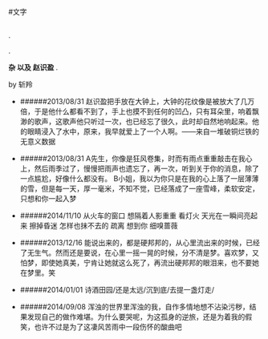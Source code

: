 #文字

##
.

.

**杂     以及       赵识盈**
.

by 斩羚 


- ######2013/08/31
	赵识盈把手放在大钟上，大钟的花纹像是被放大了几万倍，于是他什么都看不到了，手上也摸不到任何的凹凸，只有耳朵里，响着飘渺的歌声，这歌声他只听过一次，也已经忘了很久，此时却自然地响起来。他的眼睛浸入了水中，原来，我早就爱上了一个人啊。——来自一堆破铜烂铁的无意义数据		
  
	
 
- ######2013/08/31
	A先生，你像是狂风卷集，时而有雨点重重敲击在我心上，然后雨季过了，慢慢把雨声也遗忘了，再一次，听到关于你的消息，除了一点尴尬，好像什么都没有。 B小姐，我以为你只是在我的心上落了一层薄薄的雪，但是每一天，厚一毫米，不知不觉，已经落成了一座雪峰，柔软安定，只想和你一起入梦

- ######2014/11/10
	从火车的窗口 想隔着人影重重 看灯火 天光在一瞬间亮起来 擦掉昏迷 怎样也抹不去的 疏离 想到你 细嗅蔷薇

- ######2013/12/16
	能说出来的，都是硬邦邦的，从心里流出来的时候，已经了无生气。然而还是要说，在心里一摇一晃的时候，分不清是梦。喜欢梦，又怕梦，即使她真美，宁肯让她就这么死了，再流出硬邦邦的眼泪来，也不要她在梦里。笑

- ######2014/01/01
	诗酒田园/还是太远/沉到底/去提一盏灯走/

- ######2014/09/08
	浑浊的世界里浑浊的我，自作多情地想不沾染污秽，结果发现自己的做作难堪。为什么要哭呢，为这孤身的逆旅，还是为着我的假笑，也许不过是为了这凄风苦雨中一段伤怀的酸曲吧









